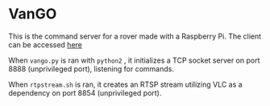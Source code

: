 # VanGO
This is the command server for a rover made with a Raspberry Pi.
The client can be accessed [here](https://github.com/jadenyjw/vango-java)


When `vango.py` is ran with `python2` , it initializes a TCP socket server on port 8888 (unprivileged port), listening for commands.

When `rtpstream.sh` is ran, it creates an RTSP stream utilizing VLC as a dependency on port 8854 (unprivileged port).
